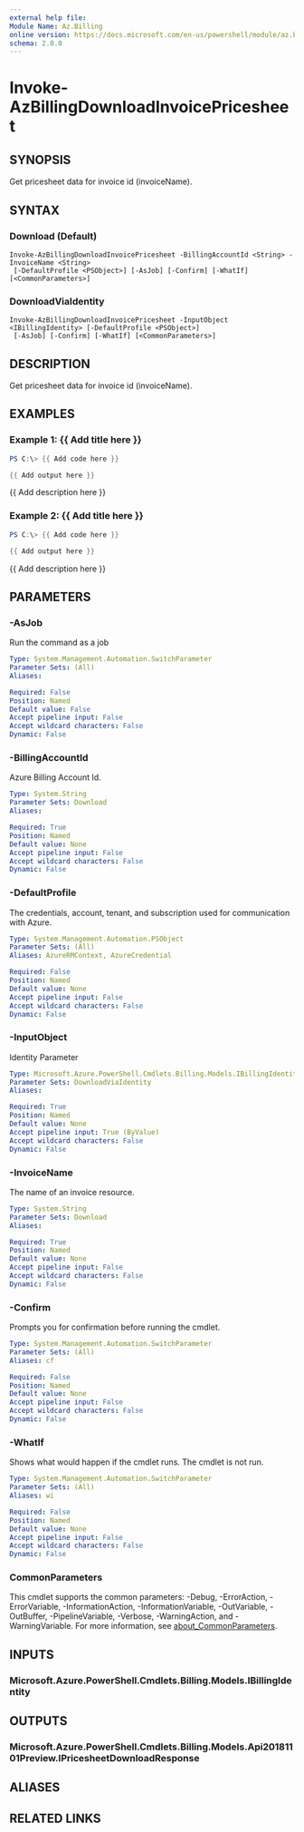 ```yaml
---
external help file:
Module Name: Az.Billing
online version: https://docs.microsoft.com/en-us/powershell/module/az.billing/invoke-azbillingdownloadinvoicepricesheet
schema: 2.0.0
---
```


# Invoke-AzBillingDownloadInvoicePricesheet

## SYNOPSIS
Get pricesheet data for invoice id (invoiceName).

## SYNTAX

### Download (Default)
```
Invoke-AzBillingDownloadInvoicePricesheet -BillingAccountId <String> -InvoiceName <String>
 [-DefaultProfile <PSObject>] [-AsJob] [-Confirm] [-WhatIf] [<CommonParameters>]
```

### DownloadViaIdentity
```
Invoke-AzBillingDownloadInvoicePricesheet -InputObject <IBillingIdentity> [-DefaultProfile <PSObject>]
 [-AsJob] [-Confirm] [-WhatIf] [<CommonParameters>]
```

## DESCRIPTION
Get pricesheet data for invoice id (invoiceName).

## EXAMPLES

### Example 1: {{ Add title here }}
```powershell
PS C:\> {{ Add code here }}

{{ Add output here }}
```

{{ Add description here }}

### Example 2: {{ Add title here }}
```powershell
PS C:\> {{ Add code here }}

{{ Add output here }}
```

{{ Add description here }}

## PARAMETERS

### -AsJob
Run the command as a job

```yaml
Type: System.Management.Automation.SwitchParameter
Parameter Sets: (All)
Aliases:

Required: False
Position: Named
Default value: False
Accept pipeline input: False
Accept wildcard characters: False
Dynamic: False
```

### -BillingAccountId
Azure Billing Account Id.

```yaml
Type: System.String
Parameter Sets: Download
Aliases:

Required: True
Position: Named
Default value: None
Accept pipeline input: False
Accept wildcard characters: False
Dynamic: False
```

### -DefaultProfile
The credentials, account, tenant, and subscription used for communication with Azure.

```yaml
Type: System.Management.Automation.PSObject
Parameter Sets: (All)
Aliases: AzureRMContext, AzureCredential

Required: False
Position: Named
Default value: None
Accept pipeline input: False
Accept wildcard characters: False
Dynamic: False
```

### -InputObject
Identity Parameter

```yaml
Type: Microsoft.Azure.PowerShell.Cmdlets.Billing.Models.IBillingIdentity
Parameter Sets: DownloadViaIdentity
Aliases:

Required: True
Position: Named
Default value: None
Accept pipeline input: True (ByValue)
Accept wildcard characters: False
Dynamic: False
```

### -InvoiceName
The name of an invoice resource.

```yaml
Type: System.String
Parameter Sets: Download
Aliases:

Required: True
Position: Named
Default value: None
Accept pipeline input: False
Accept wildcard characters: False
Dynamic: False
```

### -Confirm
Prompts you for confirmation before running the cmdlet.

```yaml
Type: System.Management.Automation.SwitchParameter
Parameter Sets: (All)
Aliases: cf

Required: False
Position: Named
Default value: None
Accept pipeline input: False
Accept wildcard characters: False
Dynamic: False
```

### -WhatIf
Shows what would happen if the cmdlet runs.
The cmdlet is not run.

```yaml
Type: System.Management.Automation.SwitchParameter
Parameter Sets: (All)
Aliases: wi

Required: False
Position: Named
Default value: None
Accept pipeline input: False
Accept wildcard characters: False
Dynamic: False
```

### CommonParameters
This cmdlet supports the common parameters: -Debug, -ErrorAction, -ErrorVariable, -InformationAction, -InformationVariable, -OutVariable, -OutBuffer, -PipelineVariable, -Verbose, -WarningAction, and -WarningVariable. For more information, see [about_CommonParameters](http://go.microsoft.com/fwlink/?LinkID=113216).

## INPUTS

### Microsoft.Azure.PowerShell.Cmdlets.Billing.Models.IBillingIdentity

## OUTPUTS

### Microsoft.Azure.PowerShell.Cmdlets.Billing.Models.Api20181101Preview.IPricesheetDownloadResponse

## ALIASES

## RELATED LINKS

